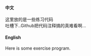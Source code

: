 
#### 中文
这里放的是一些练习代码  
吐槽下..Github把代码注释搞的真难看啊...  


#### English  
Here is some exercise program.  



